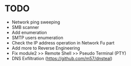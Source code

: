 # TODO

- Network ping sweeping
- SMB scanner
- Add enumeration
- SMTP users enumeration
- Check the IP address operation in Network Fu part
- Add more to Reverse Engineering 
- Fix module2 >> Remote Shell >> Pseudo Terminal (PTY)
- DNS Exfiltration (https://github.com/m57/dnsteal)

